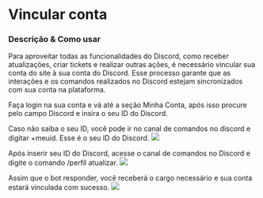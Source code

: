 # Vincular conta
<secondary-label ref="discord"/>

### Descrição & Como usar
Para aproveitar todas as funcionalidades do Discord, como receber atualizações, criar tickets e realizar outras ações, é necessário vincular sua conta do site à sua conta do Discord. Esse processo garante que as interações e os comandos realizados no Discord estejam sincronizados com sua conta na plataforma.

<procedure>
<step>Faça login na sua conta e vá até a seção Minha Conta, após isso procure pelo campo Discord e insira o seu ID do Discord.

<tip>Caso não saiba o seu ID, você pode ir no canal de comandos no discord e digitar +meuid. Esse é o seu ID do Discord.</tip>
<img src="user config.png" style="block"/>
</step>

<step>Após inserir seu ID do Discord, acesse o canal de comandos no Discord e digite o comando /perfil atualizar.
<img src="perfil atualizar.png" style="block"/>
</step>

<step>Assim que o bot responder, você receberá o cargo necessário e sua conta estará vinculada com sucesso.
<img src="perfil atualizado.png" style="block"/>
</step>

</procedure>